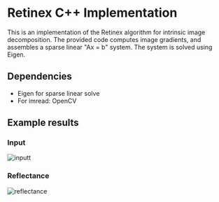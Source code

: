 # Retinex C++ Implementation

This is an implementation of the Retinex algorithm for
intrinsic image decomposition. The provided code computes
image gradients, and assembles a sparse linear "Ax = b" 
system. The system is solved using Eigen.

## Dependencies

 - Eigen for sparse linear solve
 - For imread: OpenCV

## Example results

### Input
![inputt](https://raw.github.com/lmurmann/retinex/master/img/input.jpg)

### Reflectance
![reflectance](https://raw.github.com/lmurmann/retinex/master/img/reflectance.jpg)
